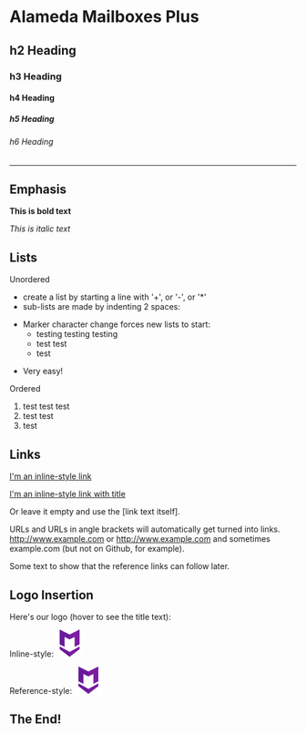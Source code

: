 # Alameda Mailboxes Plus 
## h2 Heading
### h3 Heading
#### h4 Heading 
##### h5 Heading
###### h6 Heading

___


## Emphasis

**This is bold text**

*This is italic text*


## Lists

Unordered

+ create a list by starting a line with '+', or '-', or '*'
+ sub-lists are made by indenting 2 spaces:
- Marker character change forces new lists to start:
    * testing testing testing
    + test test
    - test
+ Very easy!

Ordered

1. test test test
2. test test
3. test

 ## Links 
  
[I'm an inline-style link](https://www.google.com)

[I'm an inline-style link with title](https://www.google.com "Google's Homepage")

Or leave it empty and use the [link text itself].

URLs and URLs in angle brackets will automatically get turned into links. 
http://www.example.com or <http://www.example.com> and sometimes 
example.com (but not on Github, for example).

Some text to show that the reference links can follow later.

## Logo Insertion

Here's our logo (hover to see the title text):

Inline-style: 
![alt text](https://github.com/adam-p/markdown-here/raw/master/src/common/images/icon48.png "Logo Title Text 1")

Reference-style: 
![alt text][logo]

[logo]: https://github.com/adam-p/markdown-here/raw/master/src/common/images/icon48.png "Logo Title Text 2"

## The End!
